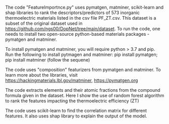 The code "FeatureImportnce.py" uses pymatgen, matminer, scikit-learn and shap libraries to rank the descriptors/predictors of 573 inorganic thermoelectric materials listed in the csv file PF_ZT.csv. This dataset is a subset of the original dataset used in https://github.com/ngs00/DopNet/tree/main/dataset. To run the code, one needs to install two open-source python-based materials packages - pymatgen and matminer.

To install pymatgen and matminer, you will require python > 3.7 and pip. Run the following to install pytmagen and matminer: pip install pymatgen; pip install matminer (follow the sequene)

The code uses "composition" featurizers from pymatgen and matminer. To learn more about the libraries, visit https://hackingmaterials.lbl.gov/matminer, https://pymatgen.org

The code extracts elements and their atomic fractions from the compound formula given in the dataset. Here I show the use of random forest algorithm to rank the features impacting the thermoelectric efficiency (ZT)

The code uses scikit-learn to find the correlation matrix for different features. It also uses shap library to explain the output of the model.




